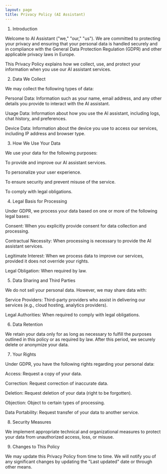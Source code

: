 ```yaml
---
layout: page
title: Privacy Policy (AI Assistant)
---
```


1. Introduction

Welcome to AI Assistant ("we," "our," "us"). We are committed to protecting your privacy and ensuring that your personal data is handled securely and in compliance with the General Data Protection Regulation (GDPR) and other applicable privacy laws in Europe.

This Privacy Policy explains how we collect, use, and protect your information when you use our AI assistant services.

2. Data We Collect

We may collect the following types of data:

Personal Data: Information such as your name, email address, and any other details you provide to interact with the AI assistant.

Usage Data: Information about how you use the AI assistant, including logs, chat history, and preferences.

Device Data: Information about the device you use to access our services, including IP address and browser type.

3. How We Use Your Data

We use your data for the following purposes:

To provide and improve our AI assistant services.

To personalize your user experience.

To ensure security and prevent misuse of the service.

To comply with legal obligations.

4. Legal Basis for Processing

Under GDPR, we process your data based on one or more of the following legal bases:

Consent: When you explicitly provide consent for data collection and processing.

Contractual Necessity: When processing is necessary to provide the AI assistant services.

Legitimate Interest: When we process data to improve our services, provided it does not override your rights.

Legal Obligation: When required by law.

5. Data Sharing and Third Parties

We do not sell your personal data. However, we may share data with:

Service Providers: Third-party providers who assist in delivering our services (e.g., cloud hosting, analytics providers).

Legal Authorities: When required to comply with legal obligations.

6. Data Retention

We retain your data only for as long as necessary to fulfill the purposes outlined in this policy or as required by law. After this period, we securely delete or anonymize your data.

7. Your Rights

Under GDPR, you have the following rights regarding your personal data:

Access: Request a copy of your data.

Correction: Request correction of inaccurate data.

Deletion: Request deletion of your data (right to be forgotten).

Objection: Object to certain types of processing.

Data Portability: Request transfer of your data to another service.

8. Security Measures

We implement appropriate technical and organizational measures to protect your data from unauthorized access, loss, or misuse.

9. Changes to This Policy

We may update this Privacy Policy from time to time. We will notify you of any significant changes by updating the "Last updated" date or through other means.
